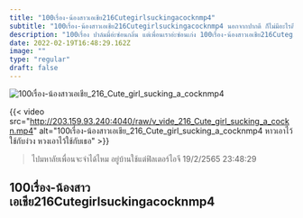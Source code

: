 ```yaml
---
title: "100เรื่อง-น้องสาวเอเชีย216Cutegirlsuckingacocknmp4"
subtitle: "100เรื่อง-น้องสาวเอเชีย216Cutegirlsuckingacocknmp4 นอกจากปากดี ก็ไม่มีอะไรดีแล้ว"
description: "100เรื่อง ปาล์มมี่อ่ะซ่อนกลิ่น แต่เพื่อนเราอ่ะซ่อนเก่ง 100เรื่อง-น้องสาวเอเชีย216Cutegirlsuckingacocknmp4 19/2/2565 23:48:29"
date: 2022-02-19T16:48:29.162Z
image: ""
type: "regular"
draft: false
---
```


![100เรื่อง-น้องสาวเอเชีย_216_Cute_girl_sucking_a_cocknmp4](http://203.159.93.240:4040/raw/v_vide_216_Cute_girl_sucking_a_cockn.jpg)

{{< video src="http://203.159.93.240:4040/raw/v_vide_216_Cute_girl_sucking_a_cockn.mp4" alt="100เรื่อง-น้องสาวเอเชีย_216_Cute_girl_sucking_a_cocknmp4 หาวเอาไว้ใช้กับง่วง หวงเอาไว้ใช้กับเธอ" >}}


> ไปมหาลัยเพื่อนจะจำได้ไหม อยู่บ้านใช้แต่ฟิลเตอร์ไอจี 19/2/2565 23:48:29

## 100เรื่อง-น้องสาวเอเชีย216Cutegirlsuckingacocknmp4
